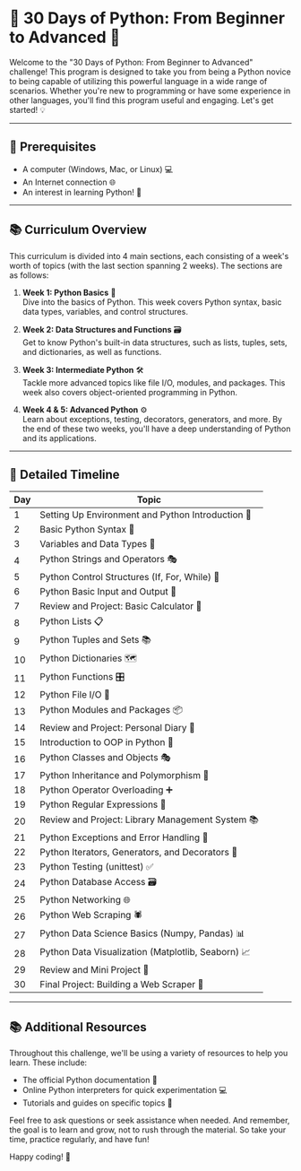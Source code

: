 # 🐍 30 Days of Python: From Beginner to Advanced 🚀

Welcome to the "30 Days of Python: From Beginner to Advanced" challenge! This program is designed to take you from being a Python novice to being capable of utilizing this powerful language in a wide range of scenarios. Whether you're new to programming or have some experience in other languages, you'll find this program useful and engaging. Let's get started! 💡

---

## 📝 Prerequisites
* A computer (Windows, Mac, or Linux) 💻
* An Internet connection 🌐
* An interest in learning Python! 🎯

---

## 📚 Curriculum Overview

This curriculum is divided into 4 main sections, each consisting of a week's worth of topics (with the last section spanning 2 weeks). The sections are as follows:

1. **Week 1: Python Basics** 📖  
   Dive into the basics of Python. This week covers Python syntax, basic data types, variables, and control structures.

2. **Week 2: Data Structures and Functions** 🗃️  
   Get to know Python's built-in data structures, such as lists, tuples, sets, and dictionaries, as well as functions.

3. **Week 3: Intermediate Python** 🛠️  
   Tackle more advanced topics like file I/O, modules, and packages. This week also covers object-oriented programming in Python.

4. **Week 4 & 5: Advanced Python** ⚙️  
   Learn about exceptions, testing, decorators, generators, and more. By the end of these two weeks, you'll have a deep understanding of Python and its applications.

---

## 📅 Detailed Timeline

| Day | Topic |
| ----|-------|
| 1   | Setting Up Environment and Python Introduction 🌱 |
| 2   | Basic Python Syntax 📝 |
| 3   | Variables and Data Types 🔢 |
| 4   | Python Strings and Operators 🎭 |
| 5   | Python Control Structures (If, For, While) 🔄 |
| 6   | Python Basic Input and Output 💼 |
| 7   | Review and Project: Basic Calculator 🧮 |
| 8   | Python Lists 📋 |
| 9   | Python Tuples and Sets 📚 |
| 10  | Python Dictionaries 🗺️ |
| 11  | Python Functions 🎛️ |
| 12  | Python File I/O 📂 |
| 13  | Python Modules and Packages 📦 |
| 14  | Review and Project: Personal Diary 📖 |
| 15  | Introduction to OOP in Python 🧩 |
| 16  | Python Classes and Objects 🎭 |
| 17  | Python Inheritance and Polymorphism 🚀 |
| 18  | Python Operator Overloading ➕ |
| 19  | Python Regular Expressions 💬 |
| 20  | Review and Project: Library Management System 📚 |
| 21  | Python Exceptions and Error Handling 🚫 |
| 22  | Python Iterators, Generators, and Decorators 🔄 |
| 23  | Python Testing (unittest) ✅ |
| 24  | Python Database Access 🗃️ |
| 25  | Python Networking 🌐 |
| 26  | Python Web Scraping 🕷️ |
| 27  | Python Data Science Basics (Numpy, Pandas) 📊 |
| 28  | Python Data Visualization (Matplotlib, Seaborn) 📈 |
| 29  | Review and Mini Project 💼 |
| 30  | Final Project: Building a Web Scraper 🚀 |

---

## 📚 Additional Resources

Throughout this challenge, we'll be using a variety of resources to help you learn. These include:

* The official Python documentation 📑
* Online Python interpreters for quick experimentation 💻
* Tutorials and guides on specific topics 📝

Feel free to ask questions or seek assistance when needed. And remember, the goal is to learn and grow, not to rush through the material. So take your time, practice regularly, and have fun!

Happy coding! 🎉
